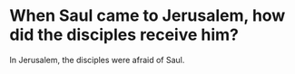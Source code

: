 # When Saul came to Jerusalem, how did the disciples receive him?

In Jerusalem, the disciples were afraid of Saul.

